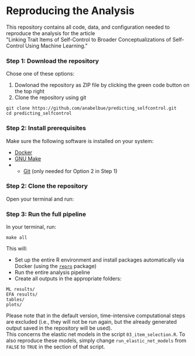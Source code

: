 # Reproducing the Analysis

This repository contains all code, data, and configuration needed to reproduce the analysis for the article  
"Linking Trait Items of Self-Control to Broader Conceptualizations of Self-Control Using Machine Learning."


### Step 1: Download the repository
Chose one of these options: 
1. Dowlonad the repository as ZIP file by clicking the green code button on the top right
2. Clone the repository using git 

```
git clone https://github.com/anabelbue/predicting_selfcontrol.git
cd predicting_selfcontrol
```

### Step 2: Install prerequisites

Make sure the following software is installed on your system:

- [Docker](https://www.docker.com/get-started)
- [GNU Make](https://www.gnu.org/software/make/)
- - [Git](https://git-scm.com/) (only needed for Option 2 in Step 1)

### Step 2: Clone the repository

Open your terminal and run:


### Step 3: Run the full pipeline

In your terminal, run:

```
make all
```

This will:

- Set up the entire R environment and install packages automatically via Docker (using the [`repro`](https://github.com/aaronpeikert/repro) package)
- Run the entire analysis pipeline
- Create all outputs in the appropriate folders:

```
ML results/
EFA results/
tables/
plots/
```

Please note that in the default version, time-intensive computational steps are excluded (i.e., they will not be run again, but the already generated output saved in the repository will be used).  
This concerns the elastic net models in the script `03_item_selection.R`. To also reproduce these models, simply change `run_elastic_net_models` from `FALSE` to `TRUE` in the section of that script. 
